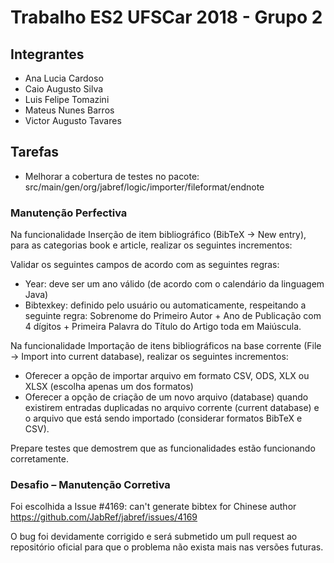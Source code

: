 # Trabalho ES2 UFSCar 2018 - Grupo 2

## Integrantes
- Ana Lucia Cardoso
- Caio Augusto Silva
- Luis Felipe Tomazini
- Mateus Nunes Barros
- Victor Augusto Tavares

## Tarefas
- Melhorar a cobertura de testes no pacote: src/main/gen/org/jabref/logic/importer/fileformat/endnote

### Manutenção Perfectiva
Na funcionalidade Inserção de item bibliográfico (BibTeX → New entry), para as categorias book e article, realizar os seguintes incrementos:

Validar os seguintes campos de acordo com as seguintes regras:
- Year: deve ser um ano válido (de acordo com o calendário da linguagem Java)
- Bibtexkey: definido pelo usuário ou automaticamente, respeitando a seguinte regra: Sobrenome do Primeiro Autor + Ano de Publicação com 4 dígitos + Primeira Palavra do Título do Artigo toda em Maiúscula.

Na funcionalidade Importação de itens bibliográficos na base corrente (File → Import into current database), realizar os seguintes incrementos:
- Oferecer a opção de importar arquivo em formato CSV, ODS, XLX ou XLSX (escolha apenas um dos formatos)
- Oferecer a opção de criação de um novo arquivo (database) quando existirem entradas duplicadas no arquivo corrente (current database) e o arquivo que está sendo importado (considerar formatos BibTeX e CSV).

Prepare testes que demostrem que as funcionalidades estão funcionando corretamente.

### Desafio – Manutenção Corretiva

Foi escolhida a Issue #4169: can't generate bibtex for Chinese author
https://github.com/JabRef/jabref/issues/4169

O bug foi devidamente corrigido e será submetido um pull request ao repositório oficial para que o problema não exista mais nas versões futuras.
